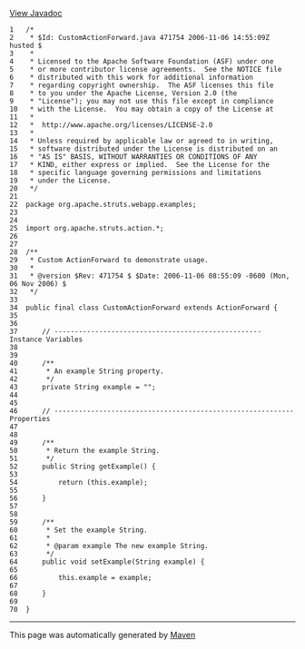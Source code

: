 [View Javadoc](../../../../../../apidocs/org/apache/struts/webapp/examples/CustomActionForward.html.md)


    1   /*
    2    * $Id: CustomActionForward.java 471754 2006-11-06 14:55:09Z husted $
    3    *
    4    * Licensed to the Apache Software Foundation (ASF) under one
    5    * or more contributor license agreements.  See the NOTICE file
    6    * distributed with this work for additional information
    7    * regarding copyright ownership.  The ASF licenses this file
    8    * to you under the Apache License, Version 2.0 (the
    9    * "License"); you may not use this file except in compliance
    10   * with the License.  You may obtain a copy of the License at
    11   *
    12   *  http://www.apache.org/licenses/LICENSE-2.0
    13   *
    14   * Unless required by applicable law or agreed to in writing,
    15   * software distributed under the License is distributed on an
    16   * "AS IS" BASIS, WITHOUT WARRANTIES OR CONDITIONS OF ANY
    17   * KIND, either express or implied.  See the License for the
    18   * specific language governing permissions and limitations
    19   * under the License.
    20   */
    21  
    22  package org.apache.struts.webapp.examples;
    23  
    24  
    25  import org.apache.struts.action.*;
    26  
    27  
    28  /**
    29   * Custom ActionForward to demonstrate usage.
    30   *
    31   * @version $Rev: 471754 $ $Date: 2006-11-06 08:55:09 -0600 (Mon, 06 Nov 2006) $
    32   */
    33  
    34  public final class CustomActionForward extends ActionForward {
    35  
    36  
    37      // --------------------------------------------------- Instance Variables
    38  
    39  
    40      /**
    41       * An example String property.
    42       */
    43      private String example = "";
    44  
    45  
    46      // ----------------------------------------------------------- Properties
    47  
    48  
    49      /**
    50       * Return the example String.
    51       */
    52      public String getExample() {
    53  
    54          return (this.example);
    55  
    56      }
    57  
    58  
    59      /**
    60       * Set the example String.
    61       *
    62       * @param example The new example String.
    63       */
    64      public void setExample(String example) {
    65  
    66          this.example = example;
    67  
    68      }
    69  
    70  }

------------------------------------------------------------------------

This page was automatically generated by [Maven](http://maven.apache.org/)
